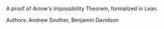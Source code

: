 A proof of Arrow's Impossibility Theorem, formalized in Lean.

Authors: Andrew Souther, Benjamin Davidson

